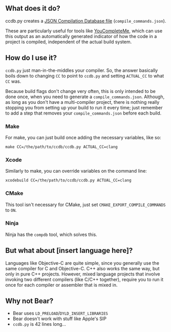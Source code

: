 ## What does it do?
ccdb.py creates a [JSON Compilation Database file](https://clang.llvm.org/docs/JSONCompilationDatabase.html) (`compile_commands.json`).

These are particularly useful for tools like [YouCompleteMe](https://github.com/Valloric/YouCompleteMe), which can use this output as an automatically generated indicator of how the code in a project is compiled, independent of the actual build system.

## How do I use it?
`ccdb.py` just man-in-the-middles your compiler. So, the answer basically boils down to changing `CC` to point to `ccdb.py` and setting `ACTUAL_CC` to what `CC` was.

Because build flags don't change very often, this is only intended to be done once, when you need to generate a `compile_commands.json`. Although, as long as you don't have a multi-compiler project, there is nothing really stopping you from setting up your build to run it every time; just remember to add a step that removes your `compile_commands.json` before each build.

### Make
For make, you can just build once adding the necessary variables, like so:

	make CC=/the/path/to/ccdb/ccdb.py ACTUAL_CC=clang

### Xcode
Similarly to make, you can override variables on the command line:

	xcodebuild CC=/the/path/to/ccdb/ccdb.py ACTUAL_CC=clang

### CMake
This tool isn't necessary for CMake, just set `CMAKE_EXPORT_COMPILE_COMMANDS` to `ON`.

### Ninja
Ninja has the `compdb` tool, which solves this.

## But what about [insert language here]?
Languages like Objective-C are quite simple, since you generally use the same compiler for C and Objective-C. C++ also works the same way, but only in pure C++ projects. However, mixed language projects that involve invoking two different compilers (like C/C++ together), require you to run it once for each compiler or assembler that is mixed in.

## Why not Bear?
- Bear uses `LD_PRELOAD`/`DYLD_INSERT_LIBRARIES`
- Bear doesn't work with stuff like Apple's SIP
- `ccdb.py` is 42 lines long…